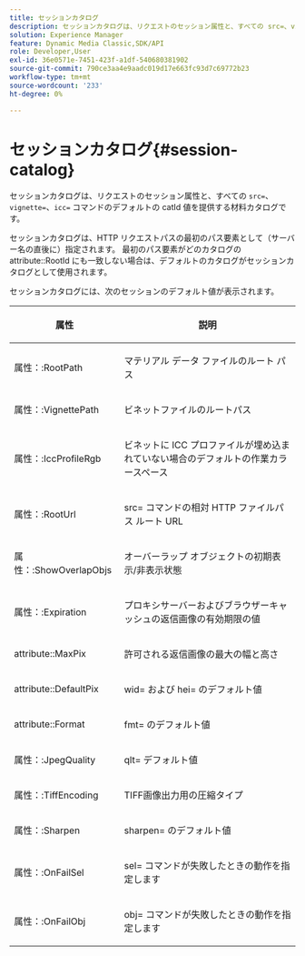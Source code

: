 ```yaml
---
title: セッションカタログ
description: セッションカタログは、リクエストのセッション属性と、すべての src=、vignette=、icc= コマンドのデフォルトの catId 値を提供する資料カタログです。
solution: Experience Manager
feature: Dynamic Media Classic,SDK/API
role: Developer,User
exl-id: 36e0571e-7451-423f-a1df-540680381902
source-git-commit: 790ce3aa4e9aadc019d17e663fc93d7c69772b23
workflow-type: tm+mt
source-wordcount: '233'
ht-degree: 0%

---
```


# セッションカタログ{#session-catalog}

セッションカタログは、リクエストのセッション属性と、すべての `src=`、`vignette=`、`icc=` コマンドのデフォルトの catId 値を提供する材料カタログです。

セッションカタログは、HTTP リクエストパスの最初のパス要素として（サーバー名の直後に）指定されます。 最初のパス要素がどのカタログの attribute::RootId にも一致しない場合は、デフォルトのカタログがセッションカタログとして使用されます。

セッションカタログには、次のセッションのデフォルト値が表示されます。

<table id="table_DB5E0DD8E9B440A4964A1326433597C8"> 
 <thead> 
  <tr> 
   <th class="entry"> <p>属性 </p> </th> 
   <th class="entry"> <p>説明 </p> </th> 
  </tr> 
 </thead>
 <tbody> 
  <tr> 
   <td> <p> <span class="codeph"> 属性：:RootPath</span> </p> </td> 
   <td> <p> マテリアル データ ファイルのルート パス </p> </td> 
  </tr> 
  <tr> 
   <td> <p> <span class="codeph"> 属性：:VignettePath</span> </p> </td> 
   <td> <p> ビネットファイルのルートパス </p> </td> 
  </tr> 
  <tr> 
   <td> <p> <span class="codeph"> 属性：:IccProfileRgb</span> </p> </td> 
   <td> <p> ビネットに ICC プロファイルが埋め込まれていない場合のデフォルトの作業カラースペース </p> </td> 
  </tr> 
  <tr> 
   <td> <p> <span class="codeph"> 属性：:RootUrl</span> </p> </td> 
   <td> <p> src=</span> コマンドの相対 HTTP ファイルパス <span class="codeph"> ルート URL </p> </td> 
  </tr> 
  <tr> 
   <td> <p> <span class="codeph"> 属性：:ShowOverlapObjs</span> </p> </td> 
   <td> <p> オーバーラップ オブジェクトの初期表示/非表示状態 </p> </td> 
  </tr> 
  <tr> 
   <td> <p> <span class="codeph"> 属性：:Expiration</span> </p> </td> 
   <td> <p> プロキシサーバーおよびブラウザーキャッシュの返信画像の有効期限の値 </p> </td> 
  </tr> 
  <tr> 
   <td> <p> <span class="codeph"> attribute::MaxPix</span> </p> </td> 
   <td> <p> 許可される返信画像の最大の幅と高さ </p> </td> 
  </tr> 
  <tr> 
   <td> <p> <span class="codeph"> attribute::DefaultPix</span> </p> </td> 
   <td> <p> <span class="codeph"> wid=</span> および <span class="codeph"> hei=</span> のデフォルト値 </p> </td> 
  </tr> 
  <tr> 
   <td> <p> <span class="codeph"> attribute::Format</span> </p> </td> 
   <td> <p> <span class="codeph"> fmt=</span> のデフォルト値 </p> </td> 
  </tr> 
  <tr> 
   <td> <p> <span class="codeph"> 属性：:JpegQuality</span> </p> </td> 
   <td> <p> qlt=</span><span class="codeph"> デフォルト値 </p> </td> 
  </tr> 
  <tr> 
   <td> <p> <span class="codeph"> 属性：:TiffEncoding</span> </p> </td> 
   <td> <p> TIFF画像出力用の圧縮タイプ </p> </td> 
  </tr> 
  <tr> 
   <td> <p> <span class="codeph"> 属性：:Sharpen</span> </p> </td> 
   <td> <p> <span class="codeph"> sharpen=</span> のデフォルト値 </p> </td> 
  </tr> 
  <tr> 
   <td> <p> <span class="codeph"> 属性：:OnFailSel</span> </p> </td> 
   <td> <p> <span class="codeph"> sel=</span> コマンドが失敗したときの動作を指定します </p> </td> 
  </tr> 
  <tr> 
   <td> <p> <span class="codeph"> 属性：:OnFailObj</span> </p> </td> 
   <td> <p> <span class="codeph"> obj=</span> コマンドが失敗したときの動作を指定します </p> </td> 
  </tr> 
 </tbody> 
</table>
